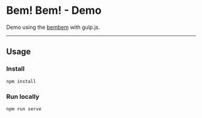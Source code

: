 # Bem! Bem! - Demo

Demo using the [bembem](https://github.com/hipstergoat/bembem) with gulp.js.

---
## Usage

### Install

`npm install`

### Run locally

`npm run serve`
